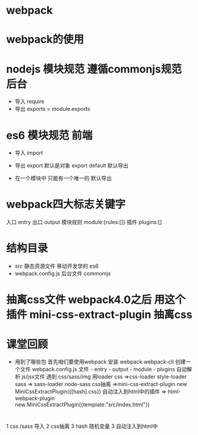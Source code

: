# webpack
# webpack的使用

# nodejs  模块规范 遵循commonjs规范  后台
- 导入  require
- 导出  exports = module.exports    

# es6 模块规范  前端
- 导入 import
- 导出 export   默认是对象
      export default  默认导出

- 在一个模块中 只能有一个唯一的  默认导出

# webpack四大标志关键字

入口 entry
出口 output
模块规则  module:{rules:[]}
插件  plugins:[]

# 结构目录
- src  静态资源文件  移动开发学的  es6
- webpack.config.js  后台文件  commomjs

# 抽离css文件 webpack4.0之后 用这个插件 mini-css-extract-plugin  抽离css



# 课堂回顾
- 用到了哪些包
 首先咱们要使用webpack   安装  webpack webpack-cli
 创建一个文件  webpack.config.js  文件 
      - entry
      - output
      - module
      - plugins
自动解析 js/jsx文件
遇到 css/sass/img   用loader
css   =>css-loader   style-loader   
sass   => sass-loader  node-sass
css抽离   =>mini-css-extract-plugin   new MiniCssExtractPlugin({[hash].css})
自动注入到html中的插件   => html-webpack-plugin   
            new MiniCssExtractPlugin({template:"src/index.html"})


# 
1 css  /sass  导入
2 css抽离
3 hash 随机变量
3 自动注入到html中